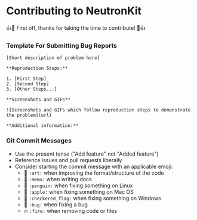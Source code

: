 
# Contributing to NeutronKit

:+1::tada: First off, thanks for taking the time to contribute! :tada::+1:

### Template For Submitting Bug Reports

    [Short description of problem here]

    **Reproduction Steps:**

    1. [First Step]
    2. [Second Step]
    3. [Other Steps...]

    **Screenshots and GIFs**

    ![Screenshots and GIFs which follow reproduction steps to demonstrate the problem](url)

    **Additional information:**

### Git Commit Messages

* Use the present tense ("Add feature" not "Added feature")
* Reference issues and pull requests liberally
* Consider starting the commit message with an applicable emoji:
    * :art: `:art:` when improving the format/structure of the code
    * :memo: `:memo:` when writing docs
    * :penguin: `:penguin:` when fixing something on Linux
    * :apple: `:apple:` when fixing something on Mac OS
    * :checkered_flag: `:checkered_flag:` when fixing something on Windows
    * :bug: `:bug:` when fixing a bug
    * :fire: `:fire:` when removing code or files
